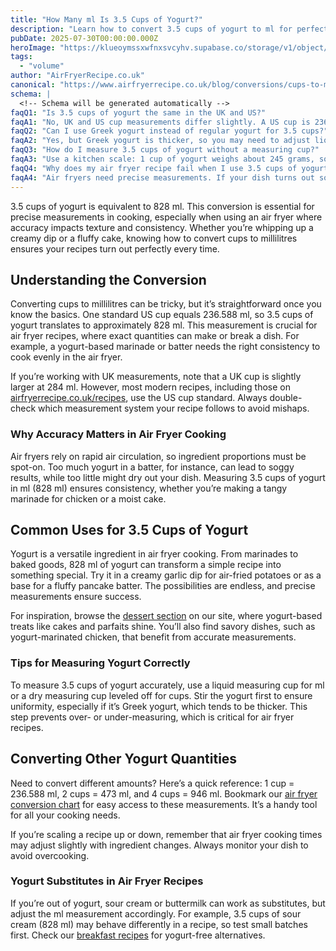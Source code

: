 ```yaml
---
title: "How Many ml Is 3.5 Cups of Yogurt?"
description: "Learn how to convert 3.5 cups of yogurt to ml for perfect air fryer recipes. Get precise measurements and cooking tips here!"
pubDate: 2025-07-30T00:00:00.000Z
heroImage: "https://klueoymssxwfnxsvcyhv.supabase.co/storage/v1/object/public/Shmucket/how-many-ml-is-3-5-cups-of-yogurt.webp"
tags:
  - "volume"
author: "AirFryerRecipe.co.uk"
canonical: "https://www.airfryerrecipe.co.uk/blog/conversions/cups-to-ml/how-many-ml-is-3-5-cups-of-yogurt"
schema: |
  <!-- Schema will be generated automatically -->
faqQ1: "Is 3.5 cups of yogurt the same in the UK and US?"
faqA1: "No, UK and US cup measurements differ slightly. A US cup is 236.588 ml, while a UK cup is 284 ml. For 3.5 cups, this means 828 ml (US) vs. 994 ml (UK). Most modern recipes, including those on airfryerrecipe.co.uk, use the US standard."
faqQ2: "Can I use Greek yogurt instead of regular yogurt for 3.5 cups?"
faqA2: "Yes, but Greek yogurt is thicker, so you may need to adjust liquids in your recipe. Measure 828 ml of Greek yogurt for accuracy, and consider thinning it with a splash of milk if the recipe requires a looser consistency."
faqQ3: "How do I measure 3.5 cups of yogurt without a measuring cup?"
faqA3: "Use a kitchen scale: 1 cup of yogurt weighs about 245 grams, so 3.5 cups is roughly 858 grams. Alternatively, a standard mug holds about 250 ml, so 3.5 cups would be just over 3 mugs. For precision, invest in a measuring jug."
faqQ4: "Why does my air fryer recipe fail when I use 3.5 cups of yogurt?"
faqA4: "Air fryers need precise measurements. If your dish turns out soggy or dry, double-check your conversion (828 ml for 3.5 cups). Also, ensure your air fryer isn’t overcrowded, and adjust cooking times as needed. For troubleshooting, visit our <a href=https://www.airfryerrecipe.co.uk/air-fryer-cleaner>cleaning and maintenance guide</a>."
---
```

<p>3.5 cups of yogurt is equivalent to 828 ml. This conversion is essential for precise measurements in cooking, especially when using an air fryer where accuracy impacts texture and consistency. Whether you’re whipping up a creamy dip or a fluffy cake, knowing how to convert cups to millilitres ensures your recipes turn out perfectly every time.</p>

<h2>Understanding the Conversion</h2>  
<p>Converting cups to millilitres can be tricky, but it’s straightforward once you know the basics. One standard US cup equals 236.588 ml, so 3.5 cups of yogurt translates to approximately 828 ml. This measurement is crucial for air fryer recipes, where exact quantities can make or break a dish. For example, a yogurt-based marinade or batter needs the right consistency to cook evenly in the air fryer.</p>  

<p>If you’re working with UK measurements, note that a UK cup is slightly larger at 284 ml. However, most modern recipes, including those on <a href=https://www.airfryerrecipe.co.uk/recipes>airfryerrecipe.co.uk/recipes</a>, use the US cup standard. Always double-check which measurement system your recipe follows to avoid mishaps.</p>  

<h3>Why Accuracy Matters in Air Fryer Cooking</h3>  
<p>Air fryers rely on rapid air circulation, so ingredient proportions must be spot-on. Too much yogurt in a batter, for instance, can lead to soggy results, while too little might dry out your dish. Measuring 3.5 cups of yogurt in ml (828 ml) ensures consistency, whether you’re making a tangy marinade for chicken or a moist cake.</p>  

<h2>Common Uses for 3.5 Cups of Yogurt</h2>  
<p>Yogurt is a versatile ingredient in air fryer cooking. From marinades to baked goods, 828 ml of yogurt can transform a simple recipe into something special. Try it in a creamy garlic dip for air-fried potatoes or as a base for a fluffy pancake batter. The possibilities are endless, and precise measurements ensure success.</p>  

<p>For inspiration, browse the <a href=https://www.airfryerrecipe.co.uk/recipe-category/dessert>dessert section</a> on our site, where yogurt-based treats like cakes and parfaits shine. You’ll also find savory dishes, such as yogurt-marinated chicken, that benefit from accurate measurements.</p>  

<h3>Tips for Measuring Yogurt Correctly</h3>  
<p>To measure 3.5 cups of yogurt accurately, use a liquid measuring cup for ml or a dry measuring cup leveled off for cups. Stir the yogurt first to ensure uniformity, especially if it’s Greek yogurt, which tends to be thicker. This step prevents over- or under-measuring, which is critical for air fryer recipes.</p>  

<h2>Converting Other Yogurt Quantities</h2>  
<p>Need to convert different amounts? Here’s a quick reference: 1 cup = 236.588 ml, 2 cups = 473 ml, and 4 cups = 946 ml. Bookmark our <a href=https://www.airfryerrecipe.co.uk/air-fryer-conversion-chart>air fryer conversion chart</a> for easy access to these measurements. It’s a handy tool for all your cooking needs.</p>  

<p>If you’re scaling a recipe up or down, remember that air fryer cooking times may adjust slightly with ingredient changes. Always monitor your dish to avoid overcooking.</p>  

<h3>Yogurt Substitutes in Air Fryer Recipes</h3>  
<p>If you’re out of yogurt, sour cream or buttermilk can work as substitutes, but adjust the ml measurement accordingly. For example, 3.5 cups of sour cream (828 ml) may behave differently in a recipe, so test small batches first. Check our <a href=https://www.airfryerrecipe.co.uk/recipe-category/breakfast>breakfast recipes</a> for yogurt-free alternatives.</p>
